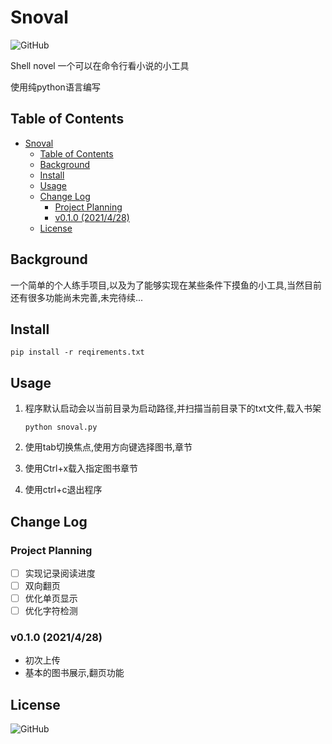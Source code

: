 <!--
 * @Description: 
 * @Author: cc
 * @Date: 2021-04-28 10:30:20
 * @LastEditors: cc
 * @LastEditTime: 2021-04-28 11:30:03
-->
# Snoval

![GitHub](https://img.shields.io/github/license/needhourger/snovel)

Shell novel 一个可以在命令行看小说的小工具

使用纯python语言编写


## Table of Contents

- [Snoval](#snoval)
  - [Table of Contents](#table-of-contents)
  - [Background](#background)
  - [Install](#install)
  - [Usage](#usage)
  - [Change Log](#change-log)
    - [Project Planning](#project-planning)
    - [v0.1.0 (2021/4/28)](#v010-2021428)
  - [License](#license)

## Background

一个简单的个人练手项目,以及为了能够实现在某些条件下摸鱼的小工具,当然目前还有很多功能尚未完善,未完待续...

## Install
```
pip install -r reqirements.txt
```

## Usage
1. 程序默认启动会以当前目录为启动路径,并扫描当前目录下的txt文件,载入书架
   ```
   python snoval.py
   ```
2. 使用tab切换焦点,使用方向键选择图书,章节
   
3. 使用Ctrl+x载入指定图书章节
   
4. 使用ctrl+c退出程序

## Change Log

### Project Planning
- [ ] 实现记录阅读进度
- [ ] 双向翻页
- [ ] 优化单页显示
- [ ] 优化字符检测

### v0.1.0 (2021/4/28)

- 初次上传
- 基本的图书展示,翻页功能

## License

![GitHub](https://img.shields.io/github/license/needhourger/snovel)

